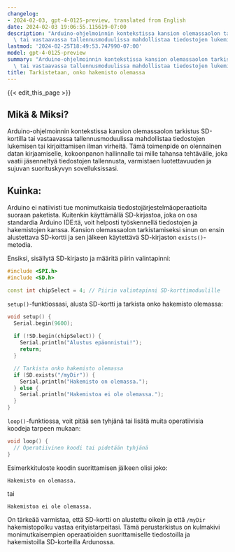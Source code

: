 ```yaml
---
changelog:
- 2024-02-03, gpt-4-0125-preview, translated from English
date: 2024-02-03 19:06:55.115619-07:00
description: "Arduino-ohjelmoinnin kontekstissa kansion olemassaolon tarkistus SD-kortilla\
  \ tai vastaavassa tallennusmoduulissa mahdollistaa tiedostojen lukemisen tai\u2026"
lastmod: '2024-02-25T18:49:53.747990-07:00'
model: gpt-4-0125-preview
summary: "Arduino-ohjelmoinnin kontekstissa kansion olemassaolon tarkistus SD-kortilla\
  \ tai vastaavassa tallennusmoduulissa mahdollistaa tiedostojen lukemisen tai\u2026"
title: Tarkistetaan, onko hakemisto olemassa
---
```


{{< edit_this_page >}}

## Mikä & Miksi?
Arduino-ohjelmoinnin kontekstissa kansion olemassaolon tarkistus SD-kortilla tai vastaavassa tallennusmoduulissa mahdollistaa tiedostojen lukemisen tai kirjoittamisen ilman virheitä. Tämä toimenpide on olennainen datan kirjaamiselle, kokoonpanon hallinnalle tai mille tahansa tehtävälle, joka vaatii jäsenneltyä tiedostojen tallennusta, varmistaen luotettavuuden ja sujuvan suorituskyvyn sovelluksissasi.

## Kuinka:
Arduino ei natiivisti tue monimutkaisia tiedostojärjestelmäoperaatioita suoraan paketista. Kuitenkin käyttämällä SD-kirjastoa, joka on osa standardia Arduino IDE:tä, voit helposti työskennellä tiedostojen ja hakemistojen kanssa. Kansion olemassaolon tarkistamiseksi sinun on ensin alustettava SD-kortti ja sen jälkeen käytettävä SD-kirjaston `exists()`-metodia.

Ensiksi, sisällytä SD-kirjasto ja määritä piirin valintapinni:

```cpp
#include <SPI.h>
#include <SD.h>

const int chipSelect = 4; // Piirin valintapinni SD-korttimoduulille
```

`setup()`-funktiossasi, alusta SD-kortti ja tarkista onko hakemisto olemassa:

```cpp
void setup() {
  Serial.begin(9600);
  
  if (!SD.begin(chipSelect)) {
    Serial.println("Alustus epäonnistui!");
    return;
  }

  // Tarkista onko hakemisto olemassa
  if (SD.exists("/myDir")) {
    Serial.println("Hakemisto on olemassa.");
  } else {
    Serial.println("Hakemistoa ei ole olemassa.");
  }
}
```
`loop()`-funktiossa, voit pitää sen tyhjänä tai lisätä muita operatiivisia koodeja tarpeen mukaan:

```cpp
void loop() {
  // Operatiivinen koodi tai pidetään tyhjänä
}
```

Esimerkkituloste koodin suorittamisen jälkeen olisi joko:

```
Hakemisto on olemassa.
```
tai

```
Hakemistoa ei ole olemassa.
```

On tärkeää varmistaa, että SD-kortti on alustettu oikein ja että `/myDir` hakemistopolku vastaa erityistarpeitasi. Tämä perustarkistus on kulmakivi monimutkaisempien operaatioiden suorittamiselle tiedostoilla ja hakemistoilla SD-korteilla Ardunossa.
